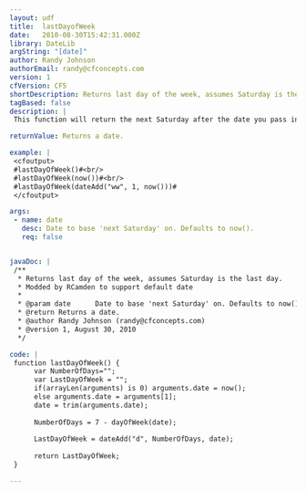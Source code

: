 ```yaml
---
layout: udf
title:  lastDayofWeek
date:   2010-08-30T15:42:31.000Z
library: DateLib
argString: "[date]"
author: Randy Johnson
authorEmail: randy@cfconcepts.com
version: 1
cfVersion: CF5
shortDescription: Returns last day of the week, assumes Saturday is the last day.
tagBased: false
description: |
 This function will return the next Saturday after the date you pass in.

returnValue: Returns a date.

example: |
 <cfoutput>
 #lastDayOfWeek()#<br/>
 #lastDayOfWeek(now())#<br/>
 #lastDayOfWeek(dateAdd("ww", 1, now()))#
 </cfoutput>

args:
 - name: date
   desc: Date to base 'next Saturday' on. Defaults to now().
   req: false


javaDoc: |
 /**
  * Returns last day of the week, assumes Saturday is the last day.
  * Modded by RCamden to support default date
  * 
  * @param date      Date to base 'next Saturday' on. Defaults to now(). (Optional)
  * @return Returns a date. 
  * @author Randy Johnson (randy@cfconcepts.com) 
  * @version 1, August 30, 2010 
  */

code: |
 function lastDayOfWeek() {
      var NumberOfDays="";
      var LastDayOfWeek = "";
      if(arrayLen(arguments) is 0) arguments.date = now();
      else arguments.date = arguments[1];
      date = trim(arguments.date);
     
      NumberOfDays = 7 - dayOfWeek(date);
 
      LastDayOfWeek = dateAdd("d", NumberOfDays, date);
     
      return LastDayOfWeek;
 }

---
```


